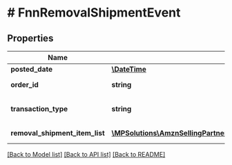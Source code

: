 # # FnnRemovalShipmentEvent

## Properties

Name | Type | Description | Notes
------------ | ------------- | ------------- | -------------
**posted_date** | [**\DateTime**](\DateTime.md) |  | [optional]
**order_id** | **string** | The identifier for the removal shipment order. | [optional]
**transaction_type** | **string** | The type of removal order.  Possible values:  * WHOLESALE_LIQUIDATION | [optional]
**removal_shipment_item_list** | [**\MPSolutions\AmznSellingPartnerApi\Models\Finances\FnnRemovalShipmentItem[]**](FnnRemovalShipmentItem.md) | A list of information about removal shipment items. | [optional]

[[Back to Model list]](../../README.md#models) [[Back to API list]](../../README.md#endpoints) [[Back to README]](../../README.md)

